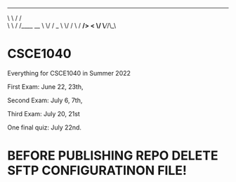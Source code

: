  __      __       
 \\ \\    / /       
  \\ \\  / /____  __
   \\ \\/ / _ \\ \\/ /
    \\  /  __/>  < 
     \\/ \\___/_/\\_\\
# CSCE1040
Everything for CSCE1040 in Summer 2022

First Exam: June 22, 23th,

Second Exam: July 6, 7th,

Third Exam: July 20, 21st

One final quiz: July 22nd.

# BEFORE PUBLISHING REPO DELETE SFTP CONFIGURATINON FILE!
